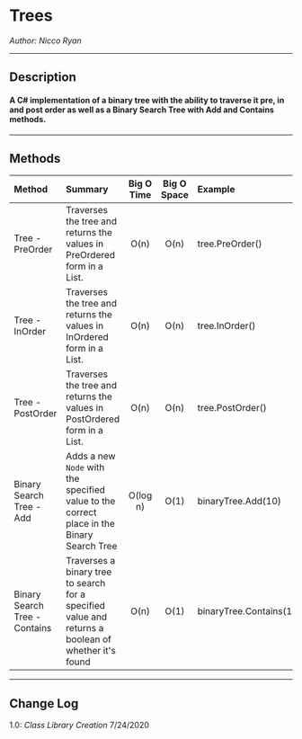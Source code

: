 # Trees

*Author: Nicco Ryan*

---

## Description
#### A C# implementation of a binary tree with the ability to traverse it pre, in and post order as well as a Binary Search Tree with Add and Contains methods.
---

## Methods

| Method | Summary | Big O Time | Big O Space | Example | 
| :----------- | :----------- | :-------------: | :-------------: | :----------- |
| Tree - PreOrder | Traverses the tree and returns the values in PreOrdered form in a List. | O(n) | O(n) | tree.PreOrder() |
| Tree - InOrder | Traverses the tree and returns the values in InOrdered form in a List.  | O(n) | O(n) | tree.InOrder() |
| Tree - PostOrder | Traverses the tree and returns the values in PostOrdered form in a List.  | O(n) | O(n) | tree.PostOrder() |
| Binary Search Tree - Add | Adds a new `Node` with the specified value to the correct place in the Binary Search Tree | O(log n) | O(1) | binaryTree.Add(10) |
| Binary Search Tree - Contains | Traverses a binary tree to search for a specified value and returns a boolean of whether it's found | O(n) | O(1) | binaryTree.Contains(1) |



---

## Change Log
1.0: *Class Library Creation* 7/24/2020